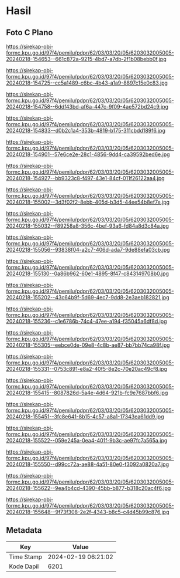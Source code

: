 # Hasil

## Foto C Plano

https://sirekap-obj-formc.kpu.go.id/97f4/pemilu/pdpr/62/03/03/20/05/6203032005005-20240218-154653--661c872a-9215-4bd7-a7db-2f1b08bebb0f.jpg

https://sirekap-obj-formc.kpu.go.id/97f4/pemilu/pdpr/62/03/03/20/05/6203032005005-20240218-154725--cc5a1489-c6bc-4b43-a1a9-8897c15e0c83.jpg

https://sirekap-obj-formc.kpu.go.id/97f4/pemilu/pdpr/62/03/03/20/05/6203032005005-20240218-154758--6ddf43bd-af6a-447c-9f09-4ae572bd24c9.jpg

https://sirekap-obj-formc.kpu.go.id/97f4/pemilu/pdpr/62/03/03/20/05/6203032005005-20240218-154833--d0b2c1a4-353b-4819-b175-311cbdd189f6.jpg

https://sirekap-obj-formc.kpu.go.id/97f4/pemilu/pdpr/62/03/03/20/05/6203032005005-20240218-154901--57e6ce2e-28c1-4856-9dd4-ca39592bed6e.jpg

https://sirekap-obj-formc.kpu.go.id/97f4/pemilu/pdpr/62/03/03/20/05/6203032005005-20240218-154927--bb9323c8-f497-43e1-84cf-011f26122aa4.jpg

https://sirekap-obj-formc.kpu.go.id/97f4/pemilu/pdpr/62/03/03/20/05/6203032005005-20240218-155002--3d3f02f2-8ebb-405d-b3d5-44ee54b8ef7e.jpg

https://sirekap-obj-formc.kpu.go.id/97f4/pemilu/pdpr/62/03/03/20/05/6203032005005-20240218-155032--f89258a8-356c-4bef-93a6-fd84a8d3c84a.jpg

https://sirekap-obj-formc.kpu.go.id/97f4/pemilu/pdpr/62/03/03/20/05/6203032005005-20240218-155056--93838f04-a2c7-406d-ada7-9de88efa03cb.jpg

https://sirekap-obj-formc.kpu.go.id/97f4/pemilu/pdpr/62/03/03/20/05/6203032005005-20240218-155130--0a86b962-60e1-4895-8f47-c843149708b0.jpg

https://sirekap-obj-formc.kpu.go.id/97f4/pemilu/pdpr/62/03/03/20/05/6203032005005-20240218-155202--43c64b9f-5d69-4ec7-9dd8-2e3aeb182821.jpg

https://sirekap-obj-formc.kpu.go.id/97f4/pemilu/pdpr/62/03/03/20/05/6203032005005-20240218-155236--c1e6786b-74c4-47ee-a194-f35045a6df8d.jpg

https://sirekap-obj-formc.kpu.go.id/97f4/pemilu/pdpr/62/03/03/20/05/6203032005005-20240218-155305--eebce0de-09e8-4c8b-ae87-bb7bb74ca98f.jpg

https://sirekap-obj-formc.kpu.go.id/97f4/pemilu/pdpr/62/03/03/20/05/6203032005005-20240218-155331--0753c891-e8a2-40f5-8e2c-70e20ac49cf8.jpg

https://sirekap-obj-formc.kpu.go.id/97f4/pemilu/pdpr/62/03/03/20/05/6203032005005-20240218-155415--8087826d-5a4e-4d64-921b-fc9e7687bbf6.jpg

https://sirekap-obj-formc.kpu.go.id/97f4/pemilu/pdpr/62/03/03/20/05/6203032005005-20240218-155451--3fc8e641-8b15-4c57-a8a1-17343ea61dd9.jpg

https://sirekap-obj-formc.kpu.go.id/97f4/pemilu/pdpr/62/03/03/20/05/6203032005005-20240218-155522--059e245a-0ea4-401f-9b3c-ae97fc7a565a.jpg

https://sirekap-obj-formc.kpu.go.id/97f4/pemilu/pdpr/62/03/03/20/05/6203032005005-20240218-155550--d99cc72a-ae88-4a51-80e0-f3092a0820a7.jpg

https://sirekap-obj-formc.kpu.go.id/97f4/pemilu/pdpr/62/03/03/20/05/6203032005005-20240218-155622--9ea4b4cd-4390-45bb-b877-b318c20ac4f6.jpg

https://sirekap-obj-formc.kpu.go.id/97f4/pemilu/pdpr/62/03/03/20/05/6203032005005-20240218-155648--9f73f308-2e2f-4343-b8c5-c4d45b99c876.jpg


## Metadata

| Key        | Value               |
| ---------- | ------------------- |
| Time Stamp | 2024-02-19 06:21:02 |
| Kode Dapil | 6201                |



